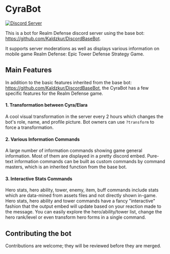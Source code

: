 # CyraBot
[![Discord Server](https://img.shields.io/badge/Discord-Realm%20Defense-green)](https://discord.gg/AUzWpS9)

This is a bot for Realm Defense discord server using the base bot: https://github.com/Kaldzkur/DiscordBaseBot.

It supports server moderations as well as displays various information on mobile game Realm Defense: Epic Tower Defense Strategy Game.

## Main Features
In addition to the basic features inherited from the base bot: https://github.com/Kaldzkur/DiscordBaseBot, the CyraBot has a few specific features for the Realm Defense game.

#### 1. Transformation between Cyra/Elara
A cool visual transformation in the server every 2 hours which changes the bot's role, name, and profile picture. Bot owners can use `?transform` to force a transformation.

#### 2. Various Information Commands
A large number of information commands showing game general information. Most of them are displayed in a pretty discord embed. Pure-text information commands can be built as custom commands by command masters, which is an inherited function from the base bot.

#### 3. Interactive Stats Commands
Hero stats, hero ability, tower, enemy, item, buff commands include stats which are data-mined from assets files and not directly shown in-game. Hero stats, hero ability and tower commands have a fancy "interactive" fashion that the output embed will update based on your reaction made to the message. You can easily explore the hero/ability/tower list, change the hero rank/level or even transform hero forms in a single command.

## Contributing the bot
Contributions are welcome; they will be reviewed before they are merged.
